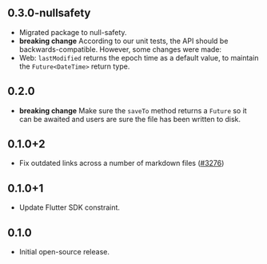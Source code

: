 ## 0.3.0-nullsafety

* Migrated package to null-safety.
* **breaking change** According to our unit tests, the API should be backwards-compatible. However, some changes were made:
 * Web: `lastModified` returns the epoch time as a default value, to maintain the `Future<DateTime>` return type.
 

## 0.2.0

* **breaking change** Make sure the `saveTo` method returns a `Future` so it can be awaited and users are sure the file has been written to disk.

## 0.1.0+2

* Fix outdated links across a number of markdown files ([#3276](https://github.com/flutter/plugins/pull/3276))

## 0.1.0+1

* Update Flutter SDK constraint.

## 0.1.0

* Initial open-source release.
